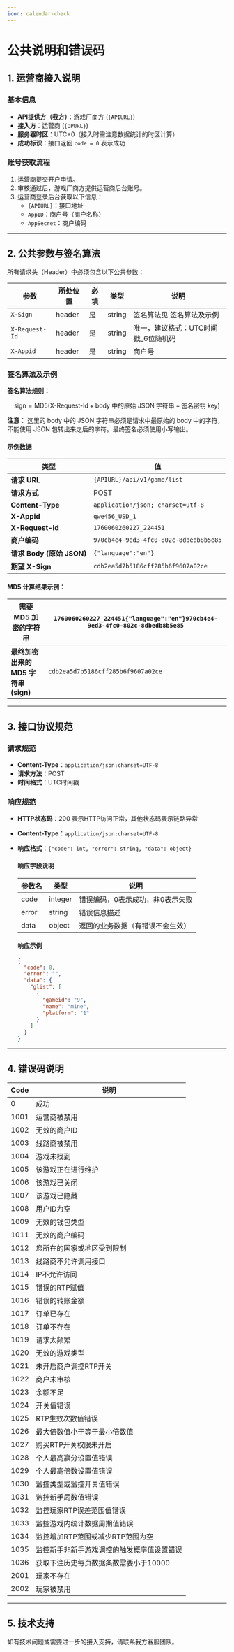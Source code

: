 ```yaml
---
icon: calendar-check
---
```


# 公共说明和错误码

## 1. 运营商接入说明

### 基本信息

* **API提供方（我方）**：游戏厂商方 (`{APIURL}`)
* **接入方**：运营商 (`{OPURL}`)
* **服务器时区**：UTC+0（接入时需注意数据统计的时区计算）
* **成功标识**：接口返回 `code = 0` 表示成功

### 账号获取流程

1. 运营商提交开户申请。
2. 审核通过后，游戏厂商方提供运营商后台账号。
3. 运营商登录后台获取以下信息：
   * `{APIURL}`：接口地址
   * `AppID`：商户号（商户名称）
   * `AppSecret`：商户编码

***

## 2. 公共参数与签名算法

所有请求头（Header）中必须包含以下公共参数：

| 参数             | 所处位置   | 必填 | 类型     | 说明                    |
| -------------- | ------ | -- | ------ | --------------------- |
| `X-Sign`       | header | 是  | string | 签名算法见 签名算法及示例         |
| `X-Request-Id` | header | 是  | string | 唯一，建议格式：UTC时间戳\_6位随机码 |
| `X-Appid`      | header | 是  | string | 商户号                   |

### 签名算法及示例

**签名算法规则：**

$$
\text{sign} = \text{MD5}(\text{X-Request-Id} + \text{body 中的原始 JSON 字符串} + \text{签名密钥 key})
$$

**注意：** 这里的 body 中的 JSON 字符串必须是请求中最原始的 body 中的字符，不能使用 JSON 包转出来之后的字符。最终签名必须使用小写输出。

#### 示例数据

| 类型                    | 值                                      |
| --------------------- | -------------------------------------- |
| **请求 URL**            | `{APIURL}/api/v1/game/list`            |
| **请求方式**              | POST                                   |
| **Content-Type**      | `application/json; charset=utf-8`      |
| **X-Appid**           | `qwe456_USD_1`                         |
| **X-Request-Id**      | `1760060260227_224451`                 |
| **商户编码**              | `970cb4e4-9ed3-4fc0-802c-8dbedb8b5e85` |
| **请求 Body (原始 JSON)** | `{"language":"en"}`                    |
| **期望 X-Sign**         | `cdb2ea5d7b5186cff285b6f9607a02ce`     |

#### MD5 计算结果示例：

| **需要 MD5 加密的字符串**          | `1760060260227_224451{"language":"en"}970cb4e4-9ed3-4fc0-802c-8dbedb8b5e85` |
| -------------------------- | --------------------------------------------------------------------------- |
| **最终加密出来的 MD5 字符串 (sign)** | `cdb2ea5d7b5186cff285b6f9607a02ce`                                          |

***

## 3. 接口协议规范

### 请求规范

* **Content-Type**：`application/json;charset=UTF-8`
* **请求方法**：POST
* **时间格式**：UTC时间戳

### 响应规范

* **HTTP状态码**：200 表示HTTP访问正常，其他状态码表示链路异常
* **Content-Type**：`application/json;charset=UTF-8`
*   **响应格式**：`{"code": int, "error": string, "data": object}`

    #### 响应字段说明

    | 参数名   | 类型      | 说明                |
    | ----- | ------- | ----------------- |
    | code  | integer | 错误编码，0表示成功，非0表示失败 |
    | error | string  | 错误信息描述            |
    | data  | object  | 返回的业务数据（有错误不会生效）  |

    #### 响应示例

    ```json
    {
      "code": 0,
      "error": "",
      "data": {
        "glist": [
          {
            "gameid": "9",
            "name": "mine",
            "platform": "1"
          }
        ]
      }
    }
    ```

***

## 4. 错误码说明

| Code | 说明                    |
| ---- | --------------------- |
| 0    | 成功                    |
| 1001 | 运营商被禁用                |
| 1002 | 无效的商户ID               |
| 1003 | 线路商被禁用                |
| 1004 | 游戏未找到                 |
| 1005 | 该游戏正在进行维护             |
| 1006 | 该游戏已关闭                |
| 1007 | 该游戏已隐藏                |
| 1008 | 用户ID为空                |
| 1009 | 无效的钱包类型               |
| 1011 | 无效的商户编码               |
| 1012 | 您所在的国家或地区受到限制         |
| 1013 | 线路商不允许调用接口            |
| 1014 | IP不允许访问               |
| 1015 | 错误的RTP赋值              |
| 1016 | 错误的转账金额               |
| 1017 | 订单已存在                 |
| 1018 | 订单不存在                 |
| 1019 | 请求太频繁                 |
| 1020 | 无效的游戏类型               |
| 1021 | 未开启商户调控RTP开关          |
| 1022 | 商户未审核                 |
| 1023 | 余额不足                  |
| 1024 | 开关值错误                 |
| 1025 | RTP生效次数值错误            |
| 1026 | 最大倍数值小于等于最小倍数值        |
| 1027 | 购买RTP开关权限未开启          |
| 1028 | 个人最高赢分设置值错误           |
| 1029 | 个人最高倍数设置值错误           |
| 1030 | 监控类型或监控开关值错误          |
| 1031 | 监控新手局数值错误             |
| 1032 | 监控玩家RTP误差范围值错误        |
| 1033 | 监控游戏内统计数据周期值错误        |
| 1034 | 监控增加RTP范围或减少RTP范围为空   |
| 1035 | 监控新手非新手游戏调控的触发概率值设置错误 |
| 1036 | 获取下注历史每页数据条数需要小于10000 |
| 2001 | 玩家不存在                 |
| 2002 | 玩家被禁用                 |

***

## 5. 技术支持

如有技术问题或需要进一步的接入支持，请联系我方客服团队。
